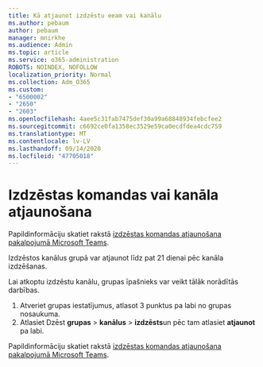 ```yaml
---
title: Kā atjaunot izdzēstu eeam vai kanālu
ms.author: pebaum
author: pebaum
manager: mnirkhe
ms.audience: Admin
ms.topic: article
ms.service: o365-administration
ROBOTS: NOINDEX, NOFOLLOW
localization_priority: Normal
ms.collection: Adm_O365
ms.custom:
- "6500002"
- "2650"
- "2603"
ms.openlocfilehash: 4aee5c31fab7475def30a99a68848934febcfee2
ms.sourcegitcommit: c6692ce0fa1358ec3529e59ca0ecdfdea4cdc759
ms.translationtype: MT
ms.contentlocale: lv-LV
ms.lasthandoff: 09/14/2020
ms.locfileid: "47705018"
---
```

# <a name="how-to-restore-a-deleted-team-or-channel"></a>Izdzēstas komandas vai kanāla atjaunošana

Papildinformāciju skatiet rakstā [izdzēstas komandas atjaunošana pakalpojumā Microsoft Teams](https://blogs.technet.microsoft.com/skypehybridguy/2017/07/23/restoring-a-deleted-team-in-microsoft-teams).

Izdzēstos kanālus grupā var atjaunot līdz pat 21 dienai pēc kanāla izdzēšanas.

Lai atkoptu izdzēstu kanālu, grupas īpašnieks var veikt tālāk norādītās darbības.

1. Atveriet grupas iestatījumus, atlasot 3 punktus pa labi no grupas nosaukuma.
2. Atlasiet Dzēst **grupas**  >  **kanālus**  >  **izdzēsts**un pēc tam atlasiet **atjaunot** pa labi.

Papildinformāciju skatiet rakstā [izdzēstas komandas atjaunošana pakalpojumā Microsoft Teams](https://blogs.technet.microsoft.com/skypehybridguy/2017/07/23/restoring-a-deleted-team-in-microsoft-teams).